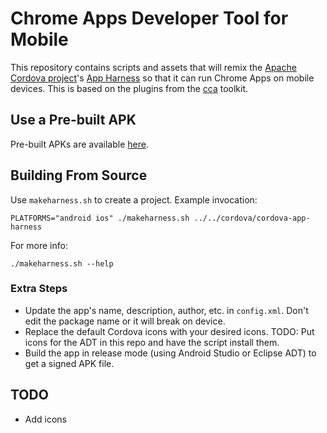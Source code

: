 # Chrome Apps Developer Tool for Mobile

This repository contains scripts and assets that will remix the [Apache Cordova project](http://cordova.io)'s [App Harness](https://git-wip-us.apache.org/repos/asf/cordova-app-harness.git) so that it can run Chrome Apps on mobile devices. This is based on the plugins from the [cca](https://github.com/MobileChomeApps/mobile-chrome-apps) toolkit.

## Use a Pre-built APK
Pre-built APKs are available [here](https://github.com/MobileChromeApps/harness/releases).

## Building From Source
Use `makeharness.sh` to create a project. Example invocation:

    PLATFORMS="android ios" ./makeharness.sh ../../cordova/cordova-app-harness

For more info:

    ./makeharness.sh --help

### Extra Steps

- Update the app's name, description, author, etc. in `config.xml`. Don't edit the package name or it will break on device.
- Replace the default Cordova icons with your desired icons. TODO: Put icons for the ADT in this repo and have the script install them.
- Build the app in release mode (using Android Studio or Eclipse ADT) to get a signed APK file.

## TODO

- Add icons
